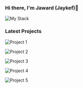 ### Hi there, I'm Jaward (Jaykef)👋

![My Stack](https://github.com/Jaykef/iBiteApp/blob/main/static/img/Image%202022-4-3%20at%202.11%20PM%202.JPG)

### Latest Projects
![Project 1](https://github.com/Jaykef/Jaykef/blob/main/1.png)

![Project 2](https://github.com/Jaykef/Jaykef/blob/main/3.png)

![Project 3](https://github.com/Jaykef/Jaykef/blob/main/4.png)

![Project 4](https://github.com/Jaykef/Jaykef/blob/main/5.png)

![Project 5](https://github.com/Jaykef/Jaykef/blob/main/6.png)

<!--
**Jaykef/Jaykef** is a ✨ _special_ ✨ repository because its `README.md` (this file) appears on your GitHub profile.

Here are some ideas to get you started:

- 🔭 I’m currently working on ...
- 🌱 I’m currently learning ...
- 👯 I’m looking to collaborate on ...
- 🤔 I’m looking for help with ...
- 💬 Ask me about ...
- 📫 How to reach me: ...
- 😄 Pronouns: ...
- ⚡ Fun fact: ...
-->
